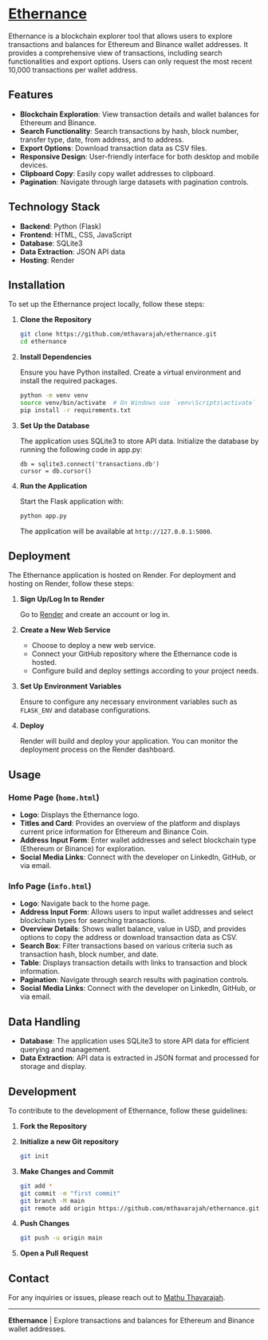# [Ethernance](ethernance.onrender.com)

Ethernance is a blockchain explorer tool that allows users to explore transactions and balances for Ethereum and Binance wallet addresses. It provides a comprehensive view of transactions, including search functionalities and export options. Users can only request the most recent 10,000 transactions per wallet address.

## Features

- **Blockchain Exploration**: View transaction details and wallet balances for Ethereum and Binance.
- **Search Functionality**: Search transactions by hash, block number, transfer type, date, from address, and to address.
- **Export Options**: Download transaction data as CSV files.
- **Responsive Design**: User-friendly interface for both desktop and mobile devices.
- **Clipboard Copy**: Easily copy wallet addresses to clipboard.
- **Pagination**: Navigate through large datasets with pagination controls.

## Technology Stack

- **Backend**: Python (Flask)
- **Frontend**: HTML, CSS, JavaScript
- **Database**: SQLite3
- **Data Extraction**: JSON API data
- **Hosting**: Render

## Installation

To set up the Ethernance project locally, follow these steps:

1. **Clone the Repository**

    ```bash
    git clone https://github.com/mthavarajah/ethernance.git
    cd ethernance
    ```

2. **Install Dependencies**

    Ensure you have Python installed. Create a virtual environment and install the required packages.

    ```bash
    python -m venv venv
    source venv/bin/activate  # On Windows use `venv\Scripts\activate`
    pip install -r requirements.txt
    ```

3. **Set Up the Database**

    The application uses SQLite3 to store API data. Initialize the database by running the following code in app.py:

    ```
    db = sqlite3.connect('transactions.db')
    cursor = db.cursor()
    ```

4. **Run the Application**

    Start the Flask application with:

    ```bash
    python app.py
    ```

    The application will be available at `http://127.0.0.1:5000`.

## Deployment

The Ethernance application is hosted on Render. For deployment and hosting on Render, follow these steps:

1. **Sign Up/Log In to Render**

   Go to [Render](https://render.com) and create an account or log in.

2. **Create a New Web Service**

   - Choose to deploy a new web service.
   - Connect your GitHub repository where the Ethernance code is hosted.
   - Configure build and deploy settings according to your project needs.

3. **Set Up Environment Variables**

   Ensure to configure any necessary environment variables such as `FLASK_ENV` and database configurations.

4. **Deploy**

   Render will build and deploy your application. You can monitor the deployment process on the Render dashboard.

## Usage

### Home Page (`home.html`)

- **Logo**: Displays the Ethernance logo.
- **Titles and Card**: Provides an overview of the platform and displays current price information for Ethereum and Binance Coin.
- **Address Input Form**: Enter wallet addresses and select blockchain type (Ethereum or Binance) for exploration.
- **Social Media Links**: Connect with the developer on LinkedIn, GitHub, or via email.

### Info Page (`info.html`)

- **Logo**: Navigate back to the home page.
- **Address Input Form**: Allows users to input wallet addresses and select blockchain types for searching transactions.
- **Overview Details**: Shows wallet balance, value in USD, and provides options to copy the address or download transaction data as CSV.
- **Search Box**: Filter transactions based on various criteria such as transaction hash, block number, and date.
- **Table**: Displays transaction details with links to transaction and block information.
- **Pagination**: Navigate through search results with pagination controls.
- **Social Media Links**: Connect with the developer on LinkedIn, GitHub, or via email.

## Data Handling

- **Database**: The application uses SQLite3 to store API data for efficient querying and management.
- **Data Extraction**: API data is extracted in JSON format and processed for storage and display.

## Development

To contribute to the development of Ethernance, follow these guidelines:

1. **Fork the Repository**

2. **Initialize a new Git repository**

    ```bash
    git init
    ```

3. **Make Changes and Commit**

    ```bash
    git add *
    git commit -m "first commit"
    git branch -M main
    git remote add origin https://github.com/mthavarajah/ethernance.git
    ```

4. **Push Changes**

    ```bash
    git push -u origin main
    ```

5. **Open a Pull Request**

## Contact

For any inquiries or issues, please reach out to [Mathu Thavarajah](mthavarajah10@gmail.com).

---

**Ethernance** | Explore transactions and balances for Ethereum and Binance wallet addresses.

